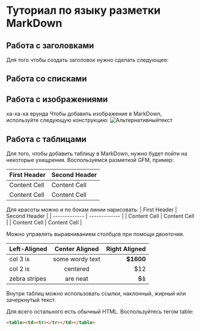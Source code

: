 # Туториал по языку разметки MarkDown

## Работа с заголовками
Для того чтобы создать заголовок нужно сделать следующее:

## Работа со списками


## Работа с изображениями

ха-ха-ха ерунда
Чтобы добавить изображение в MarkDown, используйте следующую конструкцию:
![Альтернативныйтекст](https://vjoy.cc/wp-content/uploads/2019/07/1-5.jpg)

## Работа с таблицами

Для того, чтобы добавить таблицу в MarkDown, нужно будет пойти на некоторые ухищрения. Воспользуемся разметкой GFM, пример:

First Header | Second Header
------------- | -------------
Content Cell | Content Cell
Content Cell | Content Cell

Для красоты можно и по бокам линии нарисовать:
| First Header | Second Header |
| ------------- | ------------- |
| Content Cell | Content Cell |
| Content Cell | Content Cell |


Можно управлять выравниванием столбцов при помощи двоеточия.

| Left-Aligned | Center Aligned | Right Aligned |
|:------------- |:---------------:| -------------:|
| col 3 is | some wordy text | **$1600** |
| col 2 is | centered | $12 |
| zebra stripes | are neat | ~~$1~~ |


Внутри таблиц можно использовать ссылки, наклонный,
жирный или зачеркнутый текст.


Для всего остального есть обычный HTML. Воспользуйтесь тегом table:
```HTML
<table><td><tr></tr></td></table>
```
